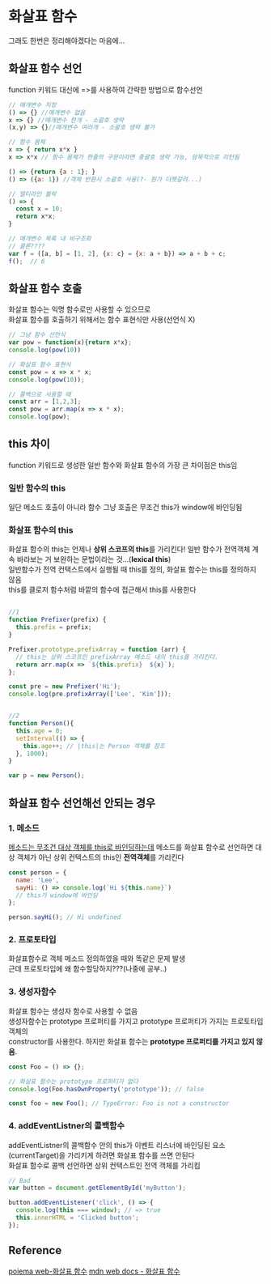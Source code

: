 # 화살표 함수
그래도 한번은 정리해야겠다는 마음에...

## 화살표 함수 선언
function 키워드 대신에 =>를 사용하여 간략한 방법으로 함수선언
```javascript
// 매개변수 지정
() => {} //매개변수 없음
x => {} //매개변수 한개 - 소괄호 생략
(x,y) => {}//매개변수 여러개 - 소괄호 생략 불가

// 함수 몸체
x => { return x*x }
x => x*x // 함수 몸체가 한줄의 구문이라면 중괄호 생략 가능, 암묵적으로 리턴됨

() => {return {a : 1}; }
() => ({a: 1}) //객체 반환시 소괄호 사용(?- 뭔가 더헷갈려...)

// 멀티라인 블락
() => {
  const x = 10;
  return x*x;
}

// 매개변수 목록 내 비구조화
// 콜론????
var f = ([a, b] = [1, 2], {x: c} = {x: a + b}) => a + b + c;
f();  // 6
```

## 화살표 함수 호출
화살표 함수는 익명 함수로만 사용할 수 있으므로  
화살표 함수를 호출하기 위해서는 함수 표현식만 사용(선언식 X)

```javascript
// 그냥 함수 선언식
var pow = function(x){return x*x};
console.log(pow(10))

// 화살표 함수 표현식
const pow = x => x * x;
console.log(pow(10));

// 콜백으로 사용할 때
const arr = [1,2,3];
const pow = arr.map(x => x * x);
console.log(pow);
```
## this 차이
function 키워드로 생성한 일반 함수와 화살표 함수의 가장 큰 차이점은 this임

### 일반 함수의 this
일단 메소드 호출이 아니라 함수 그냥 호출은 무조건 this가 window에 바인딩됨

### 화살표 함수의 this
화살표 함수의 this는 언제나 **상위 스코프의 this**를 가리킨다!
일반 함수가 전역객체 계속 바라보는 거 보완하는 문법이라는 것...(**lexical this**)  
일반함수가 전역 컨택스트에서 실행될 때 this를 정의, 화살표 함수는 this를 정의하지 않음  
this를 클로저 함수처럼 바깥의 함수에 접근해서 this를 사용한다  
```javascript

//1 
function Prefixer(prefix) {
  this.prefix = prefix;
}

Prefixer.prototype.prefixArray = function (arr) {
  // this는 상위 스코프인 prefixArray 메소드 내의 this를 가리킨다.
  return arr.map(x => `${this.prefix}  ${x}`);
};

const pre = new Prefixer('Hi');
console.log(pre.prefixArray(['Lee', 'Kim']));


//2 
function Person(){
  this.age = 0;
  setInterval(() => {
    this.age++; // |this|는 Person 객체를 참조
  }, 1000);
}

var p = new Person();
```
## 화살표 함수 선언해선 안되는 경우

### 1. 메소드
[메소드는 무조건 대상 객체를 this로 바인딩하는데](this.md) 메소드를 화살표 함수로 선언하면 대상 객체가 아닌 상위 컨텍스트의 this인 **전역객체**를 가리킨다
```javascript
const person = {
  name: 'Lee',
  sayHi: () => console.log(`Hi ${this.name}`)
  // this가 window에 바인딩
};

person.sayHi(); // Hi undefined
```

### 2. 프로토타입
화살표함수로 객체 메소드 정의하였을 때와 똑같은 문제 발생  
근데 프로토타입에 왜 함수할당하지???(나중에 공부..)

### 3. 생성자함수
화살표 함수는 생성자 함수로 사용할 수 없음  
생성자함수는 prototype 프로퍼티를 가지고 prototype 프로퍼티가 가지는 프로토타입 객체의  
constructor를 사용한다. 하지만 화살표 함수는 **prototype 프로퍼티를 가지고 있지 않음**.

```javascript
const Foo = () => {};

// 화살표 함수는 prototype 프로퍼티가 없다
console.log(Foo.hasOwnProperty('prototype')); // false

const foo = new Foo(); // TypeError: Foo is not a constructor
```
### 4. addEventListner의 콜백함수
addEventListner의 콜백함수 안의 this가 이벤트 리스너에 바인딩된 요소(currentTarget)을 가리키게 하려면 화살표 함수를 쓰면 안된다  
화살표 함수로 콜백 선언하면 상위 컨택스트인 전역 객체를 가리킴
```javascript
// Bad
var button = document.getElementById('myButton');

button.addEventListener('click', () => {
  console.log(this === window); // => true
  this.innerHTML = 'Clicked button';
});
```
## Reference
[poiema web-화살표 함수](https://poiemaweb.com/es6-arrow-function)
[mdn web docs - 화살표 함수](https://developer.mozilla.org/ko/docs/Web/JavaScript/Reference/Functions/%EC%95%A0%EB%A1%9C%EC%9A%B0_%ED%8E%91%EC%85%98)